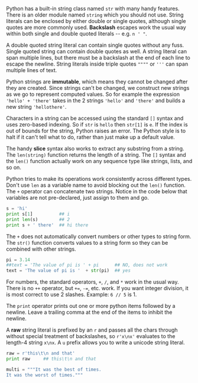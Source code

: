 Python has a built-in string class named `str` with many handy features. There is an older module named `string` which you should not use. String literals can be enclosed by either double or single quotes, although single quotes are more commonly used. **Backslash** escapes work the usual way within both single and double quoted literals -- e.g. `n ' "`. 

A double quoted string literal can contain single quotes without any fuss. Single quoted string can contain double quotes as well. A string literal can span multiple lines, but there must be a backslash at the end of each line to escape the newline. String literals inside triple quotes `""""` or `'''` can span multiple lines of text.

Python strings are **immutable**, which means they cannot be changed after they are created. Since strings can't be changed, we construct new strings as we go to represent computed values. So for example the expression `'hello' + 'there'` takes in the 2 strings `'hello'` and `'there'` and builds a new string `'hellothere'`.

Characters in a string can be accessed using the standard `[]` syntax and uses zero-based indexing. So if `str` is `hello` then `str[1]` is `e`. If the index is out of bounds for the string, Python raises an error. The Python style is to halt if it can't tell what to do, rather than just make up a default value. 

The handy **slice** syntax also works to extract any substring from a string. The `len(string)` function returns the length of a string. The `[]` syntax and the `len()` function actually work on any sequence type like strings, lists, and so on. 

Python tries to make its operations work consistently across different types. Don't use `len` as a variable name to avoid blocking out the `len()` function. The `+` operator can concatenate two strings. Notice in the code below that variables are not pre-declared, just assign to them and go.

```python
s = 'hi'
print s[1]          ## i
print len(s)        ## 2
print s + ' there'  ## hi there
```

The `+` does not automatically convert numbers or other types to string form. The `str()` function converts values to a string form so they can be combined with other strings.
    
```python   
pi = 3.14
##text = 'The value of pi is ' + pi      ## NO, does not work
text = 'The value of pi is '  + str(pi)  ## yes
```

For numbers, the standard operators, `+`, `/`, and `*` work in the usual way. There is no `++` operator, but `+=`, `-=`, etc. work. If you want integer division, it is most correct to use 2 slashes. Example: `6 // 5` is 1.

The `print` operator prints out one or more python items followed by a newline. Leave a trailing comma at the end of the items to inhibit the newline. 

A **raw** string literal is prefixed by an `r` and passes all the chars through without special treatment of backslashes, so `r'x\nx'` evaluates to the length-4 string `x\nx`. A `u` prefix allows you to write a unicode string literal.

```python
raw = r'this\t\n and that'
print raw     ## this\t\n and that

multi = """It was the best of times.
It was the worst of times."""
```
